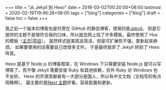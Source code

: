 +++
title = "从 Jekyll 到 Hexo"
date = 2018-03-02T00:20:00+08:00
lastmod = 2020-02-19T19:46:28+08:00
tags = ["blog"]
categories = ["blog"]
draft = false
toc = false
+++

我之前一个版本的博客也是托管在 GitHub 的静态博客，使用的是[Jekyll](https://www.jekyll.com.cn/)。
但是它提供的主题不是很符合我的口味，所以就去网上找了许多模板，最终使用了 Hux 的模板（[主页](http://huangxuan.me/)|[项目](https://github.com/Huxpro/huxpro.github.io)）。
虽然样式挺美观且简洁，但是可扩展性不强，更新起来麻烦。
如果要使用的话需要自己改很多文件。
于是最终放弃了 Jekyll 转到了 Hexo 阵营。

Hexo 是基于 Node.js 的博客框架，在 Windows 下只需要安装 Node.js 就可以写博客了，而不像 Jekyll 需要安装 Ruby 和其他依赖，另外 Ruby 对 Windows 也不友好。
Hexo 的开源贡献者有一大部分是国人，所以有中文文档（文档写的有点简略啊）。
最主要的是[Next 主题](http://theme-next.iissnan.com/)好看，容易配置和更新。
